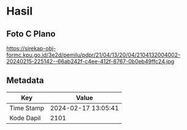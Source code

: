 # Hasil

## Foto C Plano

https://sirekap-obj-formc.kpu.go.id/3e2d/pemilu/pdpr/21/04/13/20/04/2104132004002-20240215-225142--66ab242f-c4ee-412f-8767-0b0eb49ffc24.jpg


## Metadata

| Key        | Value               |
| ---------- | ------------------- |
| Time Stamp | 2024-02-17 13:05:41 |
| Kode Dapil | 2101                |



